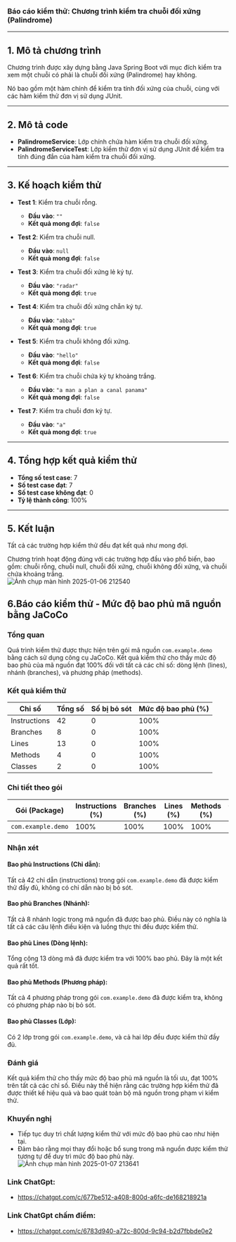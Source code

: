 ### Báo cáo kiểm thử: Chương trình kiểm tra chuỗi đối xứng (Palindrome)

---

## 1. Mô tả chương trình

Chương trình được xây dựng bằng Java Spring Boot với mục đích kiểm tra xem một chuỗi có phải là chuỗi đối xứng (Palindrome) hay không. 

Nó bao gồm một hàm chính để kiểm tra tính đối xứng của chuỗi, cùng với các hàm kiểm thử đơn vị sử dụng JUnit.

---

## 2. Mô tả code

- **PalindromeService**: Lớp chính chứa hàm kiểm tra chuỗi đối xứng.  
- **PalindromeServiceTest**: Lớp kiểm thử đơn vị sử dụng JUnit để kiểm tra tính đúng đắn của hàm kiểm tra chuỗi đối xứng.

---

## 3. Kế hoạch kiểm thử

- **Test 1**: Kiểm tra chuỗi rỗng.  
  - **Đầu vào**: `""`  
  - **Kết quả mong đợi**: `false`  

- **Test 2**: Kiểm tra chuỗi null.  
  - **Đầu vào**: `null`  
  - **Kết quả mong đợi**: `false`  

- **Test 3**: Kiểm tra chuỗi đối xứng lẻ ký tự.  
  - **Đầu vào**: `"radar"`  
  - **Kết quả mong đợi**: `true`  

- **Test 4**: Kiểm tra chuỗi đối xứng chẵn ký tự.  
  - **Đầu vào**: `"abba"`  
  - **Kết quả mong đợi**: `true`  

- **Test 5**: Kiểm tra chuỗi không đối xứng.  
  - **Đầu vào**: `"hello"`  
  - **Kết quả mong đợi**: `false`  

- **Test 6**: Kiểm tra chuỗi chứa ký tự khoảng trắng.  
  - **Đầu vào**: `"a man a plan a canal panama"`  
  - **Kết quả mong đợi**: `false`  

- **Test 7**: Kiểm tra chuỗi đơn ký tự.  
  - **Đầu vào**: `"a"`  
  - **Kết quả mong đợi**: `true`  

---

## 4. Tổng hợp kết quả kiểm thử

- **Tổng số test case**: 7  
- **Số test case đạt**: 7  
- **Số test case không đạt**: 0  
- **Tỷ lệ thành công**: 100%  

---

## 5. Kết luận

Tất cả các trường hợp kiểm thử đều đạt kết quả như mong đợi.  

Chương trình hoạt động đúng với các trường hợp đầu vào phổ biến, bao gồm: chuỗi rỗng, chuỗi null, chuỗi đối xứng, chuỗi không đối xứng, và chuỗi chứa khoảng trắng.  
![Ảnh chụp màn hình 2025-01-06 212540](https://github.com/user-attachments/assets/7e6ec690-e5c5-42ca-af82-6fa1b0161bfa)

## 6.Báo cáo kiểm thử - Mức độ bao phủ mã nguồn bằng JaCoCo

### Tổng quan
Quá trình kiểm thử được thực hiện trên gói mã nguồn `com.example.demo` bằng cách sử dụng công cụ JaCoCo. Kết quả kiểm thử cho thấy mức độ bao phủ của mã nguồn đạt 100% đối với tất cả các chỉ số: dòng lệnh (lines), nhánh (branches), và phương pháp (methods).

### Kết quả kiểm thử

| Chỉ số       | Tổng số | Số bị bỏ sót | Mức độ bao phủ (%) |
|--------------|---------|--------------|--------------------|
| Instructions | 42      | 0            | 100%               |
| Branches     | 8       | 0            | 100%               |
| Lines        | 13      | 0            | 100%               |
| Methods      | 4       | 0            | 100%               |
| Classes      | 2       | 0            | 100%               |

### Chi tiết theo gói

| Gói (Package)     | Instructions (%) | Branches (%) | Lines (%) | Methods (%) | Classes (%) |
|-------------------|------------------|--------------|-----------|-------------|-------------|
| `com.example.demo` | 100%             | 100%         | 100%      | 100%        | 100%        |

### Nhận xét

#### Bao phủ Instructions (Chỉ dẫn):
Tất cả 42 chỉ dẫn (instructions) trong gói `com.example.demo` đã được kiểm thử đầy đủ, không có chỉ dẫn nào bị bỏ sót.

#### Bao phủ Branches (Nhánh):
Tất cả 8 nhánh logic trong mã nguồn đã được bao phủ. Điều này có nghĩa là tất cả các câu lệnh điều kiện và luồng thực thi đều được kiểm thử.

#### Bao phủ Lines (Dòng lệnh):
Tổng cộng 13 dòng mã đã được kiểm tra với 100% bao phủ. Đây là một kết quả rất tốt.

#### Bao phủ Methods (Phương pháp):
Tất cả 4 phương pháp trong gói `com.example.demo` đã được kiểm tra, không có phương pháp nào bị bỏ sót.

#### Bao phủ Classes (Lớp):
Có 2 lớp trong gói `com.example.demo`, và cả hai lớp đều được kiểm thử đầy đủ.

### Đánh giá
Kết quả kiểm thử cho thấy mức độ bao phủ mã nguồn là tối ưu, đạt 100% trên tất cả các chỉ số. Điều này thể hiện rằng các trường hợp kiểm thử đã được thiết kế hiệu quả và bao quát toàn bộ mã nguồn trong phạm vi kiểm thử.

### Khuyến nghị
- Tiếp tục duy trì chất lượng kiểm thử với mức độ bao phủ cao như hiện tại.
- Đảm bảo rằng mọi thay đổi hoặc bổ sung trong mã nguồn được kiểm thử tương tự để duy trì mức độ bao phủ này.
![Ảnh chụp màn hình 2025-01-07 213641](https://github.com/user-attachments/assets/e7393f81-2b4d-47c9-8904-e6b35edc20bd)
### Link ChatGpt:
- https://chatgpt.com/c/677be512-a408-800d-a6fc-de168218921a
### Link ChatGpt chấm điểm:
- https://chatgpt.com/c/6783d940-a72c-800d-9c94-b2d7fbbde0e2

